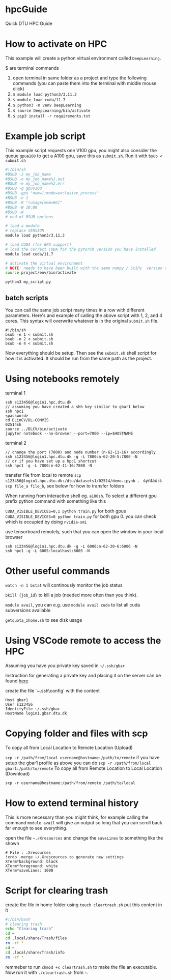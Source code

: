 # hpcGuide
Quick DTU HPC Guide

# How to activate on HPC
This example will create a python virtual environment called `DeepLearning`.

$ are terminal commands
1. open terminal in same folder as a project and type the following commands (you can paste them into the terminal with middle mouse click)
2. ```$ module load python3/3.11.3```
3. ```$ module load cuda/11.7```
4. ```$ python3 -m venv DeepLearning```
5. ```$ source DeepLearning/bin/activate```
6. ```$ pip3 install -r requirements.txt```

# Example job script 
This example script requests one V100 gpu, you might also consider the queue `gpua100` to get a A100 gpu, save this as `submit.sh`. Run it with `bsub < submit.sh`
```sh
#!/bin/sh
#BSUB -J my_job_name
#BSUB -o my_job_name%J.out
#BSUB -e my_job_name%J.err
#BSUB -q gpuv100
#BSUB -gpu "num=1:mode=exclusive_process"
#BSUB -n 1
#BSUB -R "rusage[mem=8G]"
#BSUB -W 10:00
#BSUB -N
# end of BSUB options

# load a module
# replace VERSION 
module load python3/3.11.3

# load CUDA (for GPU support)
# load the correct CUDA for the pytorch version you have installed
module load cuda/11.7

# activate the virtual environment
# NOTE: needs to have been built with the same numpy / SciPy  version as above!
source project/env/bin/activate

python3 my_script.py
```
## batch scripts
You can call the same job script many times in a row with different parameters. Here's and example of calling the above script with 1, 2, and 4 cores. This syntax will overwrite whatever is in the original `submit.sh` file.
```
#!/bin/sh
bsub -n 1 < submit.sh
bsub -n 2 < submit.sh
bsub -n 4 < submit.sh
```

Now everything should be setup. Then see the ```submit.sh``` shell script for how it is activated. It should be run from the same path as the project.

# Using notebooks remotely

terminal 1
```
ssh s123456@login1.hpc.dtu.dk
// assuming you have created a shh key similar to gbar1 below
ssh hpc1
<password>
cd DLinCV/DL-COMVIS
02514sh
source ../DLCV/bin/activate
jupyter notebook --no-browser --port=7800 --ip=$HOSTNAME
```

terminal 2
```
// change the port (7800) and node number (n-62-11-16) accordingly
ssh s123456@login1.hpc.dtu.dk -g -L 7800:n-62-20-5:7800 -N
// or if you have set up a hpc1 shortcut
ssh hpc1 -g -L 7800:n-62-11-16:7800 -N
```
<password>


transfer file from local to remote
```scp s123456@login1.hpc.dtu.dk:/dtu/datasets1/02514/demo.ipynb . ``` syntax is ```scp file_a file_b```, see below for how to transfer folders

When running from interactive shell eg. ```a100sh```. To select a different gpu prefix python command with something like this

```CUDA_VISIBLE_DEVICES=0,1 python train.py``` for both gpus
```CUDA_VISIBLE_DEVICES=0 python train.py``` for both gpu 0.
you can check which is occupied by doing ```nvidia-smi```


use tensorboard remotely, such that you can open the window in your local browser
```
ssh s123456@login1.hpc.dtu.dk -g -L 6006:n-62-20-6:6006 -N
ssh hpc1 -g -L 6005:localhost:6005 -N
```

# Other useful commands

`watch -n 1 bstat` will continously monitor the job status

`bkill {job_id}` to kill a job (needed more often than you think).

`module avail`, you can e.g. use `module avail cuda` to list all cuda subversions available

`getquota_zhome.sh` to see disk usage

# Using VSCode remote to access the HPC
Assuming you have you private key saved in `~/.ssh/gbar`

Instruction for generating a private key and placing it on the server can be found [here](https://www.hpc.dtu.dk/?page_id=4317)

create the file `~\.ssh\config' with the content
```ssh
Host gbar1
User s123456
IdentityFile ~/.ssh/gbar
HostName login1.gbar.dtu.dk
```

# Copying folder and files with scp

To copy all from Local Location to Remote Location (Upload)

```scp -r /path/from/local username@hostname:/path/to/remote```
if you have setup the gbar1 profile as above you can do
```scp -r /path/from/local gbar1:/path/to/remote```
To copy all from Remote Location to Local Location (Download)

```scp -r username@hostname:/path/from/remote /path/to/local```

# How to extend terminal history
This is more necessary than you might think, for example calling the command `module avail` will give an output so long that you can scroll back far enough to see everything.

open the file `~./Xresources` and change the `saveLines` to something like the shown
```
# File : .Xresources
!xrdb -merge ~/.Xrescources to generate new settings
XTerm*background: black
XTerm*foreground: white
XTerm*saveLines: 1000
```
# Script for clearing trash
create the file in home folder using `touch cleartrash.sh` put this content in it
```bash
#!/bin/bash
# clearing trash
echo "Clearing trash"
cd ~
cd .local/share/Trash/files
rm -rf *
cd ~
cd .local/share/Trash/info
rm -rf *
```
remmeber to run `chmod +x cleartrash.sh` to make the file an executable. Now run it with `./cleartrash.sh` from `~`.
